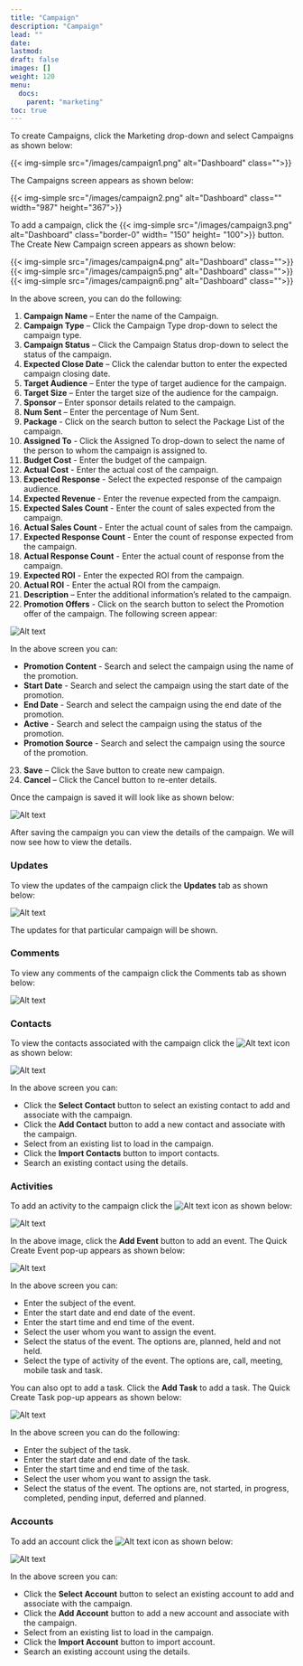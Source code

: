 ```yaml
---
title: "Campaign"
description: "Campaign"
lead: ""
date:
lastmod:
draft: false
images: []
weight: 120
menu:
  docs:
    parent: "marketing"
toc: true
---
```


To create Campaigns, click the Marketing drop-down and select Campaigns as shown below:

{{< img-simple src="/images/campaign1.png"  alt="Dashboard" class="">}}

The Campaigns screen appears as shown below:

{{< img-simple src="/images/campaign2.png"  alt="Dashboard" class="" width="987" height="367">}}

To add a campaign, click the {{< img-simple src="/images/campaign3.png"  alt="Dashboard" class="border-0" width= "150" height= "100">}} button. The Create New Campaign screen appears as shown below:

{{< img-simple src="/images/campaign4.png"  alt="Dashboard" class="">}}
{{< img-simple src="/images/campaign5.png"  alt="Dashboard" class="">}}
{{< img-simple src="/images/campaign6.png"  alt="Dashboard" class="">}}

In the above screen, you can do the following:

1.	**Campaign Name** – Enter the name of the Campaign.
2.	**Campaign Type** – Click the Campaign Type drop-down to select the campaign type.
3.	**Campaign Status** – Click the Campaign Status drop-down to select the status of the campaign.
4.	**Expected Close Date** – Click the calendar button to enter the expected campaign closing date.
5.	**Target Audience** – Enter the type of target audience for the campaign.
6.	**Target Size** – Enter the target size of the audience for the campaign.
7.	**Sponsor** – Enter sponsor details related to the campaign.
8.	**Num Sent** – Enter the percentage of Num Sent.
9.	**Package** - Click on the search button to select the Package List of the campaign.
10.	**Assigned To** - Click the Assigned To drop-down to select the name of the person to whom the campaign is assigned to.
11. **Budget Cost** - Enter the budget of the campaign.
12. **Actual Cost** - Enter the actual cost of the campaign.
13. **Expected Response** - Select the expected response of the campaign audience.
14. **Expected Revenue** - Enter the revenue expected from the campaign.
15. **Expected Sales Count** - Enter the count of sales expected from the campaign.
16. **Actual Sales Count** - Enter the actual count of sales from the campaign.
17. **Expected Response Count** -  Enter the count of response expected from the campaign.
18. **Actual Response Count** - Enter the actual count of response from the campaign.
19. **Expected ROI** - Enter the expected ROI from the campaign.
20. **Actual ROI** - Enter the actual ROI from the campaign.
21. **Description** – Enter the additional information’s related to the campaign.
22. **Promotion Offers** - Click on the search button to select the Promotion offer of the campaign. The following screen appear:

![Alt text](/images/campaign7.png "Dashboard")

In the above screen you can:
* **Promotion Content** - Search and select the campaign using the name of the promotion.
* **Start Date** - Search and select the campaign using the start date of the promotion.
* **End Date** - Search and select the campaign using the end date of the promotion.
* **Active** - Search and select the campaign using the status of the promotion.
* **Promotion Source** - Search and select the campaign using the source of the promotion.
23. **Save** – Click the Save button to create new campaign.
24.	**Cancel** – Click the Cancel button to re-enter details.

Once the campaign is saved it will look like as shown below:

![Alt text](/images/campaign8.png "Dashboard")

After saving the campaign you can view the details of the campaign. We will now see how to view the details.

### Updates

To view the updates of the campaign click the **Updates** tab as shown below:

![Alt text](/images/campaign9.png)

The updates for that particular campaign will be shown.

### Comments

To view any comments of the campaign click the Comments tab as shown below:

![Alt text](/images/campaign10.png)

### Contacts

To view the contacts associated with the campaign click the ![Alt text](/images/campaign11.png) icon as shown below:

![Alt text](/images/campaign12.png)

In the above screen you can:

* Click the **Select Contact** button to select an existing contact to add and associate with the campaign.
* Click the **Add Contact** button to add a new contact and associate with the campaign.
* Select from an existing list to load in the campaign.
* Click the **Import Contacts** button to import contacts.
* Search an existing contact using the details.

### Activities

To add an activity to the campaign click the ![Alt text](/images/campaign13.png) icon as shown below:

![Alt text](/images/campaign14.png)

In the above image, click the **Add Event** button to add an event. The Quick Create Event pop-up appears as shown below:

![Alt text](/images/campaign15.png)

In the above screen you can:

* Enter the subject of the event.
* Enter the start date and end date of the event.
* Enter the start time and end time of the event.
* Select the user whom you want to assign the event.
* Select the status of the event. The options are, planned, held and not held.
* Select the type of activity of the event. The options are, call, meeting, mobile task and task.

You can also opt to add a task. Click the **Add Task** to add a task. The Quick Create Task pop-up appears as shown below:

![Alt text](/images/campaign16.png)

In the above screen you can do the following:

* Enter the subject of the task.
* Enter the start date and end date of the task.
* Enter the start time and end time of the task.
* Select the user whom you want to assign the task.
* Select the status of the event. The options are, not started, in progress, completed,  pending input, deferred and planned.

### Accounts

To add an account click the ![Alt text](/images/campaign17.png) icon as shown below:

![Alt text](/images/campaign18.png)

In the above screen you can:

* Click the **Select Account** button to select an existing account to add and associate with the campaign.
* Click the **Add Account** button to add a new account and associate with the campaign.
* Select from an existing list to load in the campaign.
* Click the **Import Account** button to import account.
* Search an existing account using the details.
